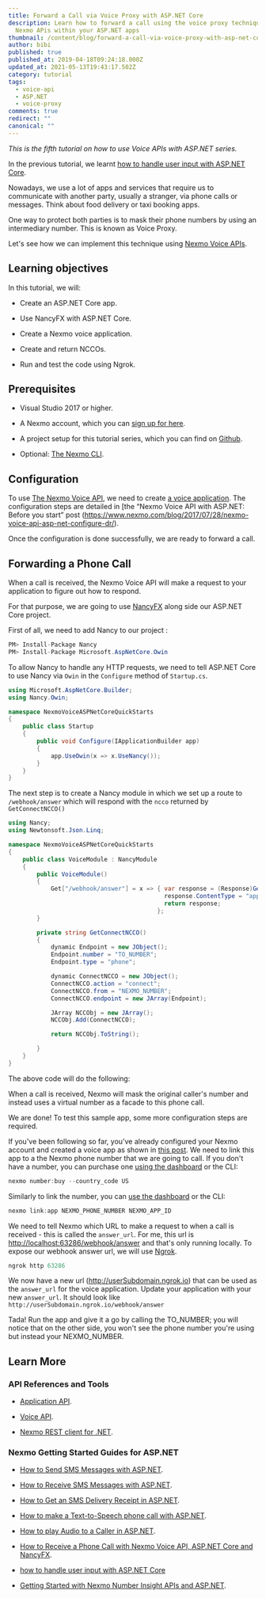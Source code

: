 ```yaml
---
title: Forward a Call via Voice Proxy with ASP.NET Core
description: Learn how to forward a call using the voice proxy technique with
  Nexmo APis within your ASP.NET apps
thumbnail: /content/blog/forward-a-call-via-voice-proxy-with-asp-net-core-dr/voice-proxy-asp-net.png
author: bibi
published: true
published_at: 2019-04-18T09:24:18.000Z
updated_at: 2021-05-13T19:43:17.502Z
category: tutorial
tags:
  - voice-api
  - ASP.NET
  - voice-proxy
comments: true
redirect: ""
canonical: ""
---
```


<em>This is the fifth tutorial on how to use Voice APIs with ASP.NET series.</em>

In the previous tutorial, we learnt [how to handle user input with ASP.NET Core](https://www.nexmo.com/blog/2019/01/10/how-to-handle-user-input-with-asp-net-core-dr/).

Nowadays, we use a lot of apps and services that require us to communicate with another party, usually a stranger, via phone calls or messages. Think about food delivery or taxi booking apps.

One way to protect both parties is to mask their phone numbers by using an intermediary number. This is known as Voice Proxy.  

Let's see how we can implement this technique using [Nexmo Voice APIs](https://developer.nexmo.com/voice/voice-api/overview).

<h2>Learning objectives</h2>

In this tutorial, we will:

* Create an ASP.NET Core app.

* Use NancyFX with ASP.NET Core.

* Create a Nexmo voice application.

* Create and return NCCOs.

* Run and test the code using Ngrok.

<h2>Prerequisites</h2>

<sign-up></sign-up>

* Visual Studio 2017 or higher.

* A Nexmo account, which you can [sign up for here](https://dashboard.nexmo.com/sign-up).

* A project setup for this tutorial series, which you can find on [Github](https://github.com/nexmo-community/nexmo-dotnet-quickstart/tree/ASPNET/NexmoDotNetQuickStarts).

* Optional: [The Nexmo CLI](https://github.com/Nexmo/nexmo-cli).

<h2>Configuration</h2>

To use [The Nexmo Voice API](https://developer.nexmo.com/voice/voice-api/overview), we need to create [a voice application](https://developer.nexmo.com/concepts/guides/applications). 
The configuration steps are detailed in [the “Nexmo Voice API with ASP.NET: Before you start” post (https://www.nexmo.com/blog/2017/07/28/nexmo-voice-api-asp-net-configure-dr/).

Once the configuration is done successfully, we are ready to forward a call.

<h2>Forwarding a Phone Call</h2>

When a call is received, the Nexmo Voice API will make a request to your application to figure out how to respond.

For that purpose, we are going to use [NancyFX](https://github.com/NancyFx/Nancy) along side our ASP.NET Core project.

First of all, we need to add Nancy to our project :

```csharp
PM> Install-Package Nancy
PM> Install-Package Microsoft.AspNetCore.Owin
```

To allow Nancy to handle any HTTP requests, we need to tell ASP.NET Core to use Nancy via `Owin` in the `Configure` method of `Startup.cs`.

```csharp
using Microsoft.AspNetCore.Builder;
using Nancy.Owin;

namespace NexmoVoiceASPNetCoreQuickStarts
{
    public class Startup
    {
        public void Configure(IApplicationBuilder app)
        {
            app.UseOwin(x => x.UseNancy());
        }
    }
}
```

The next step is to create a Nancy module in which we set up a route to `/webhook/answer` which will respond with the `ncco` returned by `GetConnectNCCO()`

```csharp
using Nancy;
using Newtonsoft.Json.Linq;

namespace NexmoVoiceASPNetCoreQuickStarts
{
    public class VoiceModule : NancyModule
    {
        public VoiceModule()
        {
            Get["/webhook/answer"] = x => { var response = (Response)GetConnectNCCO();
                                            response.ContentType = "application/json";
                                            return response;
                                          };
        }

        private string GetConnectNCCO()
        {
            dynamic Endpoint = new JObject();
            Endpoint.number = "TO_NUMBER";
            Endpoint.type = "phone";

            dynamic ConnectNCCO = new JObject();
            ConnectNCCO.action = "connect";
            ConnectNCCO.from = "NEXMO_NUMBER";
            ConnectNCCO.endpoint = new JArray(Endpoint);

            JArray NCCObj = new JArray();
            NCCObj.Add(ConnectNCCO);

            return NCCObj.ToString();

        }
    }
}
```

The above code will do the following:

When a call is received, Nexmo will mask the original caller's number and instead uses a virtual number as a facade to this phone call.

We are done! To test this sample app, some more configuration steps are required.

If you've been following so far, you've already configured your Nexmo account and created a voice app as shown in [this post](https://www.nexmo.com/blog/2017/07/28/nexmo-voice-api-asp-net-configure-dr/). We need to link this app to a the Nexmo phone number that we are going to call. If you don't have a number, you can purchase one [using the dashboard](https://dashboard.nexmo.com/buy-numbers) or the CLI:

```javascript
nexmo number:buy --country_code US
```

Similarly to link the number, you can [use the dashboard](https://dashboard.nexmo.com/your-numbers) or the CLI:

```javascript
nexmo link:app NEXMO_PHONE_NUMBER NEXMO_APP_ID
```

We need to tell Nexmo which URL to make a request to when a call is received - this is called the `answer_url`. For me, this url is [http://localhost:63286/webhook/answer](http://localhost:63286/webhook/answer) and that's only running locally.
To expose our webhook answer url, we will use [Ngrok](https://www.nexmo.com/blog/2017/07/04/local-development-nexmo-ngrok-tunnel-dr/).

```csharp
ngrok http 63286 
```

We now have a new url (http://userSubdomain.ngrok.io) that can be used as the `answer_url` for the voice application.
Update your application with your new `answer_url`. It should look like `http://userSubdomain.ngrok.io/webhook/answer`

Tada! Run the app and give it a go by calling the TO_NUMBER; you will notice that on the other side, you won't see the phone number you're using but instead your NEXMO_NUMBER.

<h2>Learn More</h2>

<h3>API References and Tools</h3>

* [Application API](https://developer.nexmo.com/concepts/guides/applications).

* [Voice API](https://developer.nexmo.com/voice/voice-api/overview).

* [Nexmo REST client for .NET](https://github.com/Nexmo/nexmo-dotnet).

<h3>Nexmo Getting Started Guides for ASP.NET</h3>

* [How to Send SMS Messages with ASP.NET](https://www.nexmo.com/blog/2017/03/23/send-sms-messages-asp-net-mvc-framework-dr/).

* [How to Receive SMS Messages with ASP.NET](https://www.nexmo.com/blog/2017/03/31/recieve-sms-messages-with-asp-net-mvc-framework-dr/).

* [How to Get an SMS Delivery Receipt in ASP.NET](https://www.nexmo.com/blog/2017/07/21/get-sms-delivery-receipt-asp-net-mvc-dr/).

* [How to make a Text-to-Speech phone call with ASP.NET](https://www.nexmo.com/blog/2017/07/28/text-to-speech-phone-call-dr/).

* [How to play Audio to a Caller in ASP.NET](https://www.nexmo.com/blog/2017/11/29/how-to-play-audio-to-a-caller-in-asp-net-core-dr/).

* [How to Receive a Phone Call with Nexmo Voice API, ASP.NET Core and NancyFX](https://www.nexmo.com/blog/2018/11/21/how-to-receive-a-phone-call-with-nexmo-voice-api-asp-core-core-and-nancyfx-dr/).

* [how to handle user input with ASP.NET Core](https://www.nexmo.com/blog/2019/01/10/how-to-handle-user-input-with-asp-net-core-dr/)

* [Getting Started with Nexmo Number Insight APIs and ASP.NET](https://www.nexmo.com/blog/2018/05/22/getting-started-with-nexmo-number-insight-apis-and-asp-net-dr/).
